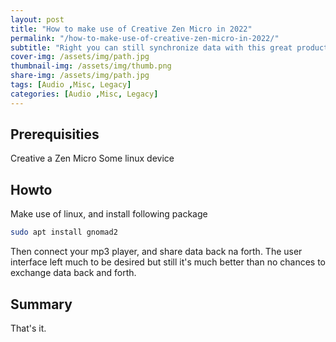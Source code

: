 ```yaml
---
layout: post
title: "How to make use of Creative Zen Micro in 2022"
permalink: "/how-to-make-use-of-creative-zen-micro-in-2022/"
subtitle: "Right you can still synchronize data with this great product without being equipped with windows 7"
cover-img: /assets/img/path.jpg
thumbnail-img: /assets/img/thumb.png
share-img: /assets/img/path.jpg
tags: [Audio ,Misc, Legacy]
categories: [Audio ,Misc, Legacy]
---
```


## Prerequisities

Creative a Zen Micro
Some linux device

## Howto

Make use of linux, and install following package
```bash
sudo apt install gnomad2
```
Then connect your mp3 player, and share data back na forth. The user interface left much to be desired but still it's much better than no chances to exchange data back and forth.

## Summary

That's it.
